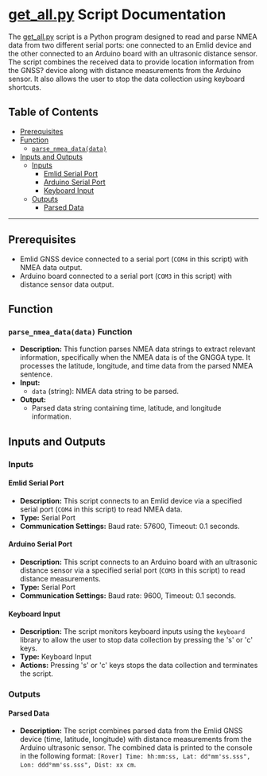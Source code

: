 # [get_all.py](https://github.com/TotoB12/TRIC/blob/main/get_all/get_all.py) Script Documentation

The [get_all.py](https://github.com/TotoB12/TRIC/blob/main/get_all/get_all.py) script is a Python program designed to read and parse NMEA data from two different serial ports: one connected to an Emlid device and the other connected to an Arduino board with an ultrasonic distance sensor. The script combines the received data to provide location information from the GNSS? device along with distance measurements from the Arduino sensor. It also allows the user to stop the data collection using keyboard shortcuts.

## Table of Contents

- [Prerequisites](#prerequisites)
- [Function](#function)
  - [`parse_nmea_data(data)`](#parse_nmea_data-function)
- [Inputs and Outputs](#inputs-and-outputs)
  - [Inputs](#inputs)
    - [Emlid Serial Port](#emlid-serial-port)
    - [Arduino Serial Port](#arduino-serial-port)
    - [Keyboard Input](#keyboard-input)
  - [Outputs](#outputs)
    - [Parsed Data](#parsed-data)

---

## Prerequisites

- Emlid GNSS device connected to a serial port (`COM4` in this script) with NMEA data output.
- Arduino board connected to a serial port (`COM3` in this script) with distance sensor data output.

## Function

### `parse_nmea_data(data)` Function

- **Description:** This function parses NMEA data strings to extract relevant information, specifically when the NMEA data is of the GNGGA type. It processes the latitude, longitude, and time data from the parsed NMEA sentence.
- **Input:**
  - `data` (string): NMEA data string to be parsed.
- **Output:**
  - Parsed data string containing time, latitude, and longitude information.

## Inputs and Outputs

### Inputs

#### Emlid Serial Port

- **Description:** This script connects to an Emlid device via a specified serial port (`COM4` in this script) to read NMEA data.
- **Type:** Serial Port
- **Communication Settings:** Baud rate: 57600, Timeout: 0.1 seconds.

#### Arduino Serial Port

- **Description:** This script connects to an Arduino board with an ultrasonic distance sensor via a specified serial port (`COM3` in this script) to read distance measurements.
- **Type:** Serial Port
- **Communication Settings:** Baud rate: 9600, Timeout: 0.1 seconds.

#### Keyboard Input

- **Description:** The script monitors keyboard inputs using the `keyboard` library to allow the user to stop data collection by pressing the 's' or 'c' keys.
- **Type:** Keyboard Input
- **Actions:** Pressing 's' or 'c' keys stops the data collection and terminates the script.

### Outputs

#### Parsed Data

- **Description:** The script combines parsed data from the Emlid GNSS device (time, latitude, longitude) with distance measurements from the Arduino ultrasonic sensor. The combined data is printed to the console in the following format: `[Rover] Time: hh:mm:ss, Lat: dd°mm'ss.sss", Lon: ddd°mm'ss.sss", Dist: xx cm`.
